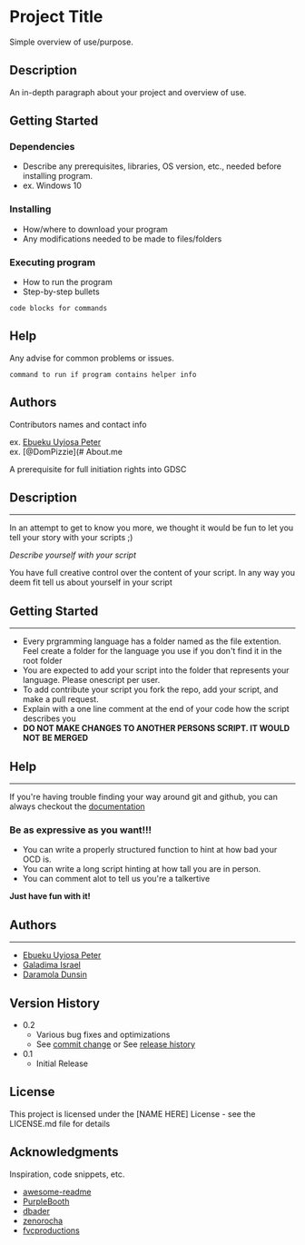 # Project Title

Simple overview of use/purpose.

## Description

An in-depth paragraph about your project and overview of use.

## Getting Started

### Dependencies

* Describe any prerequisites, libraries, OS version, etc., needed before installing program.
* ex. Windows 10

### Installing

* How/where to download your program
* Any modifications needed to be made to files/folders

### Executing program

* How to run the program
* Step-by-step bullets
```
code blocks for commands
```

## Help

Any advise for common problems or issues.
```
command to run if program contains helper info
```

## Authors

Contributors names and contact info

ex. [Ebueku Uyiosa Peter](https://github.com/pebueku)  
ex. [@DomPizzie](# About.me

A prerequisite for full initiation rights into GDSC 

## Description
---  

In an attempt to get to know you more, we thought it would be fun to let you tell your story with your scripts ;)  

*Describe yourself with your script*

You have full creative control over the content of your script. In any way you deem fit tell us about yourself in your script 



## Getting Started
---
- Every prgramming language has a folder named as the file extention. Feel create a folder for the  language you use if you don't find it in the root folder
- You are expected to add your script into the folder that represents your  language. Please onescript per user. 
- To add contribute your script you fork the repo, add your script, and make a pull request.
- Explain with a one line comment at the end of your code how the script describes you 
- **DO NOT MAKE CHANGES TO ANOTHER PERSONS SCRIPT. IT WOULD NOT BE MERGED**




## Help
---
If you're having trouble finding your way around git and github, you can always checkout the [documentation](https://git-scm.com/doc)



### Be as expressive as you want!!!
- You can write a properly structured function to hint at how bad your OCD is.     
- You can write a long script hinting at how tall you are in person.     
- You can comment alot to tell us you're a talkertive 

**Just have fun with it!**




## Authors
---

- [Ebueku Uyiosa Peter](https://github.com/pebueku)  
- [Galadima Israel](https://t.me/israelsgalaxy)
- [Daramola Dunsin](https://github.com/dranoid)




## Version History

* 0.2
    * Various bug fixes and optimizations
    * See [commit change]() or See [release history]()
* 0.1
    * Initial Release

## License

This project is licensed under the [NAME HERE] License - see the LICENSE.md file for details

## Acknowledgments

Inspiration, code snippets, etc.
* [awesome-readme](https://github.com/matiassingers/awesome-readme)
* [PurpleBooth](https://gist.github.com/PurpleBooth/109311bb0361f32d87a2)
* [dbader](https://github.com/dbader/readme-template)
* [zenorocha](https://gist.github.com/zenorocha/4526327)
* [fvcproductions](https://gist.github.com/fvcproductions/1bfc2d4aecb01a834b46)
